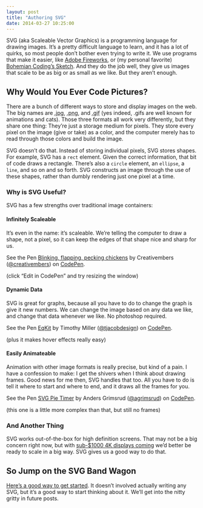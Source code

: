 ```yaml
---
layout: post
title: "Authoring SVG"
date: 2014-03-27 10:25:00
---
```


SVG (aka Scaleable Vector Graphics) is a programming language for drawing images. It’s a pretty difficult language to learn, and it has a lot of quirks, so most people don’t bother even trying to write it. We use programs that make it easier, like [Adobe Fireworks](https://www.adobe.com/products/fireworks.html), or (my personal favorite) [Bohemian Coding’s Sketch](http://bohemiancoding.com/sketch/). And they do the job well, they give us images that scale to be as big or as small as we like. But they aren’t enough.

## Why Would You Ever Code Pictures?

There are a bunch of different ways to store and display images on the web. The big names are <abbr title="Joint Photographic Experts Group">.jpg</abbr>, <abbr title="Portable Network Graphics">.png</abbr>, and <abbr title="Graphics Interchange Format">.gif</abbr> (yes indeed, .gifs are well known for animations and cats). Those three formats all work very differently, but they share one thing: They’re just a storage medium for pixels. They store every pixel on the image (give or take) as a color, and the computer merely has to read through those colors and build the image.

SVG doesn’t do that. Instead of storing individual pixels, SVG stores shapes. For example, SVG has a `rect` element. Given the correct information, that bit of code draws a rectangle. There’s also a `circle` element, an `ellipse`, a `line`, and so on and so forth. SVG constructs an image through the use of these shapes, rather than dumbly rendering just one pixel at a time.

### Why is SVG Useful?

SVG has a few strengths over traditional image containers:

#### Infinitely Scaleable

It’s even in the name: it’s scaleable. We’re telling the computer to draw a shape, not a pixel, so it can keep the edges of that shape nice and sharp for us.

<p data-height="268" data-theme-id="5360" data-slug-hash="KBbpd" data-default-tab="result" class='codepen'>See the Pen <a href='http://codepen.io/creativembers/pen/KBbpd/'>Blinking, flapping, pecking chickens</a> by Creativembers (<a href='http://codepen.io/creativembers'>@creativembers</a>) on <a href='http://codepen.io'>CodePen</a>.</p>
<script async src="//codepen.io/assets/embed/ei.js"></script>

(click “Edit in CodePen” and try resizing the window)

#### Dynamic Data

SVG is great for graphs, because all you have to do to change the graph is give it new numbers. We can change the image based on any data we like, and change that data whenever we like. No photoshop required.

<p data-height="399" data-theme-id="0" data-slug-hash="EqKit" data-default-tab="result" class='codepen'>See the Pen <a href='http://codepen.io/tjacobdesign/pen/EqKit/'>EqKit</a> by Timothy Miller (<a href='http://codepen.io/tjacobdesign'>@tjacobdesign</a>) on <a href='http://codepen.io'>CodePen</a>.</p>
<script async src="//codepen.io/assets/embed/ei.js"></script>

(plus it makes hover effects really easy)

#### Easily Animateable

Animation with other image formats is really precise, but kind of a pain. I have a confession to make: I get the shivers when I think about drawing frames. Good news for me then, SVG handles that too. All you have to do is tell it where to start and where to end, and it draws all the frames for you.

<p data-height="350" data-theme-id="5360" data-slug-hash="EmCoa" data-default-tab="result" class='codepen'>See the Pen <a href='http://codepen.io/agrimsrud/pen/EmCoa/'>SVG Pie Timer</a> by Anders Grimsrud (<a href='http://codepen.io/agrimsrud'>@agrimsrud</a>) on <a href='http://codepen.io'>CodePen</a>.</p>
<script async src="//codepen.io/assets/embed/ei.js"></script>

(this one is a little more complex than that, but still no frames)

### And Another Thing

SVG works out-of-the-box for high definition screens. That may not be a big concern right now, but with [sub-$1000 4K displays coming](http://daverupert.com/2014/01/4K-RWD/) we’d better be ready to scale in a big way. SVG gives us a good way to do that.

## So Jump on the SVG Band Wagon

[Here’s a good way to get started](http://css-tricks.com/using-svg/). It doesn’t involved actually writing any SVG, but it’s a good way to start thinking about it. We’ll get into the nitty gritty in future posts.
